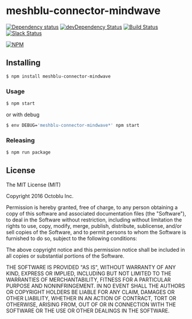 # meshblu-connector-mindwave

[![Dependency status](http://img.shields.io/david/octoblu/meshblu-connector-mindwave.svg?style=flat)](https://david-dm.org/octoblu/meshblu-connector-mindwave)
[![devDependency Status](http://img.shields.io/david/dev/octoblu/meshblu-connector-mindwave.svg?style=flat)](https://david-dm.org/octoblu/meshblu-connector-mindwave#info=devDependencies)
[![Build Status](http://img.shields.io/travis/octoblu/meshblu-connector-mindwave.svg?style=flat&branch=master)](https://travis-ci.org/octoblu/meshblu-connector-mindwave)
[![Slack Status](http://community-slack.octoblu.com/badge.svg)](http://community-slack.octoblu.com)

[![NPM](https://nodei.co/npm/meshblu-connector-mindwave.svg?style=flat)](https://npmjs.org/package/meshblu-connector-mindwave)

## Installing

```bash
$ npm install meshblu-connector-mindwave
```

### Usage

```bash
$ npm start
```

or with debug

```bash
$ env DEBUG='meshblu-connector-mindwave*' npm start
```

### Releasing

```bash
$ npm run package
```

## License

The MIT License (MIT)

Copyright 2016 Octoblu Inc.

Permission is hereby granted, free of charge, to any person obtaining a copy
of this software and associated documentation files (the "Software"), to deal
in the Software without restriction, including without limitation the rights
to use, copy, modify, merge, publish, distribute, sublicense, and/or sell
copies of the Software, and to permit persons to whom the Software is
furnished to do so, subject to the following conditions:

The above copyright notice and this permission notice shall be included in
all copies or substantial portions of the Software.

THE SOFTWARE IS PROVIDED "AS IS", WITHOUT WARRANTY OF ANY KIND, EXPRESS OR
IMPLIED, INCLUDING BUT NOT LIMITED TO THE WARRANTIES OF MERCHANTABILITY,
FITNESS FOR A PARTICULAR PURPOSE AND NONINFRINGEMENT. IN NO EVENT SHALL THE
AUTHORS OR COPYRIGHT HOLDERS BE LIABLE FOR ANY CLAIM, DAMAGES OR OTHER
LIABILITY, WHETHER IN AN ACTION OF CONTRACT, TORT OR OTHERWISE, ARISING FROM,
OUT OF OR IN CONNECTION WITH THE SOFTWARE OR THE USE OR OTHER DEALINGS IN
THE SOFTWARE.

